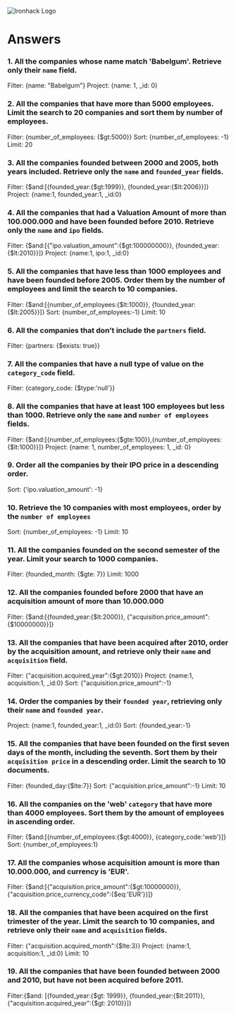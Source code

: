 ![Ironhack Logo](https://i.imgur.com/1QgrNNw.png)

# Answers

### 1. All the companies whose name match 'Babelgum'. Retrieve only their `name` field.

Filter: {name: "Babelgum"}
Project: {name: 1, _id: 0}

### 2. All the companies that have more than 5000 employees. Limit the search to 20 companies and sort them by **number of employees**.

Filter: {number_of_employees: {$gt:5000}} 
Sort: {number_of_employees: -1} 
Limit: 20

### 3. All the companies founded between 2000 and 2005, both years included. Retrieve only the `name` and `founded_year` fields.

Filter: {$and:[{founded_year:{$gt:1999}}, {founded_year:{$lt:2006}}]}
Project: {name:1, founded_year:1, _id:0}

### 4. All the companies that had a Valuation Amount of more than 100.000.000 and have been founded before 2010. Retrieve only the `name` and `ipo` fields.

Filter: {$and:[{"ipo.valuation_amount":{$gt:100000000}}, {founded_year:{$lt:2010}}]}
Project: {name:1, ipo:1, _id:0}

### 5. All the companies that have less than 1000 employees and have been founded before 2005. Order them by the number of employees and limit the search to 10 companies.

Filter: {$and:[{number_of_employees:{$lt:1000}}, {founded_year:{$lt:2005}}]}
Sort: {number_of_employees:-1}
Limit: 10

### 6. All the companies that don't include the `partners` field.

Filter: {partners: {$exists: true}}

### 7. All the companies that have a null type of value on the `category_code` field.

Filter: {category_code: {$type:'null'}}

### 8. All the companies that have at least 100 employees but less than 1000. Retrieve only the `name` and `number of employees` fields.

Filter: {$and:[{number_of_employees:{$gte:100}},{number_of_employees:{$lt:1000}}]}
Project: {name: 1, number_of_employees: 1, _id: 0}

### 9. Order all the companies by their IPO price in a descending order.

Sort: {'ipo.valuation_amount': -1}

### 10. Retrieve the 10 companies with most employees, order by the `number of employees`

Sort: {number_of_employees: -1}
Limit: 10

### 11. All the companies founded on the second semester of the year. Limit your search to 1000 companies.

Filter: {founded_month: {$gte: 7}}
Limit: 1000

### 12. All the companies founded before 2000 that have an acquisition amount of more than 10.000.000

Filter: {$and:[{founded_year:{$lt:2000}}, {"acquisition.price_amount":{$10000000}}]}

### 13. All the companies that have been acquired after 2010, order by the acquisition amount, and retrieve only their `name` and `acquisition` field.

Filter: {"acquisition.acquired_year":{$gt:2010}}
Project: {name:1, acquisition:1, _id:0}
Sort: {"acquisition.price_amount":-1}

### 14. Order the companies by their `founded year`, retrieving only their `name` and `founded year`.

Project: {name:1, founded_year:1, _id:0}
Sort: {founded_year:-1}

### 15. All the companies that have been founded on the first seven days of the month, including the seventh. Sort them by their `acquisition price` in a descending order. Limit the search to 10 documents.
Filter: {founded_day:{$lte:7}}
Sort: {"acquisition.price_amount":-1}
Limit: 10

### 16. All the companies on the 'web' `category` that have more than 4000 employees. Sort them by the amount of employees in ascending order.

Filter: {$and:[{number_of_employees:{$gt:4000}}, {category_code:'web'}]}
Sort: {number_of_employees:1}


### 17. All the companies whose acquisition amount is more than 10.000.000, and currency is 'EUR'.

Filter: {$and:[{"acquisition.price_amount":{$gt:10000000}}, {"acquisition.price_currency_code":{$eq:'EUR'}}]}

### 18. All the companies that have been acquired on the first trimester of the year. Limit the search to 10 companies, and retrieve only their `name` and `acquisition` fields.

Filter: {"acquisition.acquired_month":{$lte:3}}
Project: {name:1, acquisition:1, _id:0}
Limit: 10

### 19. All the companies that have been founded between 2000 and 2010, but have not been acquired before 2011.

Filter:{$and: [{founded_year:{$gt: 1999}}, {founded_year:{$lt:2011}}, {"acquisition.acquired_year":{$gt: 2010}}]}
